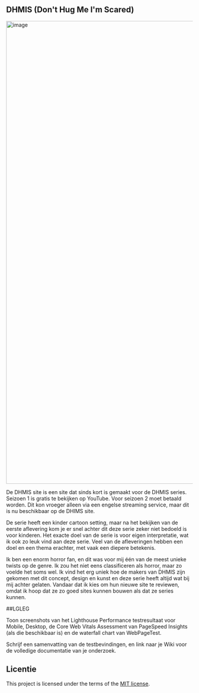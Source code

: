 

## DHMIS (Don't Hug Me I'm Scared)

<img width="1247" alt="image" src="https://github.com/user-attachments/assets/b766f286-549c-45f9-98cc-c118ba7b6919" />

De DHMIS site is een site dat sinds kort is gemaakt voor de DHMIS series. Seizoen 1 is gratis te bekijken op YouTube. Voor seizoen 2 moet betaald worden. Dit kon vroeger alleen via een engelse streaming service, maar dit is nu beschikbaar op de DHIMS site.

De serie heeft een kinder cartoon setting, maar na het bekijken van de eerste aflevering kom je er snel achter dit deze serie zeker niet bedoeld is voor kinderen. Het exacte doel van de serie is voor eigen interpretatie, wat ik ook zo leuk vind aan deze serie. Veel van de afleveringen hebben een doel en een thema erachter, met vaak een diepere betekenis.

Ik ben een enorm horror fan, en dit was voor mij één van de meest unieke twists op de genre. Ik zou het niet eens classificeren als horror, maar zo voelde het soms wel. Ik vind het erg uniek hoe de makers van DHMIS zijn gekomen met dit concept, design en kunst en deze serie heeft altijd wat bij mij achter gelaten. Vandaar dat ik kies om hun nieuwe site te reviewen, omdat ik hoop dat ze zo goed sites kunnen bouwen als dat ze series kunnen.

##LGLEG

Toon screenshots van het Lighthouse Performance testresultaat voor Mobile, Desktop, de Core Web Vitals Assessment van PageSpeed Insights (als die beschikbaar is) en de waterfall chart van WebPageTest.

Schrijf een samenvatting van de testbevindingen, en link naar je Wiki voor de volledige documentatie van je onderzoek.

## Licentie

This project is licensed under the terms of the [MIT license](./LICENSE).

